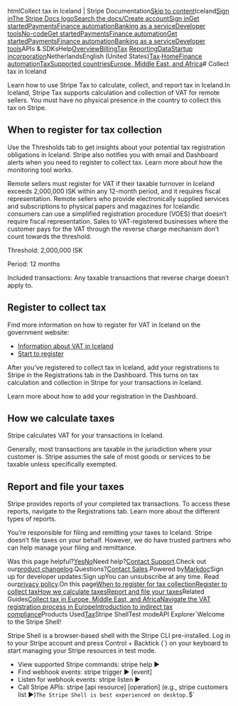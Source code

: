 htmlCollect tax in Iceland | Stripe Documentation[Skip to content](#main-content)Iceland[Sign in](https://dashboard.stripe.com/login?redirect=https%3A%2F%2Fdocs.stripe.com%2Ftax%2Fsupported-countries%2Feurope-middle-east-and-africa%2Ficeland)[The Stripe Docs logo](/)[Search the docs/](#)[Create account](https://dashboard.stripe.com/register)[Sign in](https://dashboard.stripe.com/login?redirect=https%3A%2F%2Fdocs.stripe.com%2Ftax%2Fsupported-countries%2Feurope-middle-east-and-africa%2Ficeland)[Get started](/get-started)[Payments](/payments)[Finance automation](/finance-automation)[Banking as a service](/financial-services)[Developer tools](/development)[No-code](/no-code)[Get started](/get-started)[Payments](/payments)[Finance automation](/finance-automation)[](#)[Get started](/get-started)[Payments](/payments)[Finance automation](/finance-automation)[Banking as a service](/financial-services)[Developer tools](/development)[](#)APIs & SDKsHelp[Overview](/docs/finance-automation)[Billing](#)[Tax](#)
[Reporting](#)[Data](#)[Startup incorporation](#)NetherlandsEnglish (United States)[](#)[](#)[Tax](/tax)·[Home](/docs)[Finance automation](/docs/finance-automation)[Tax](/docs/tax)[Supported countries](/docs/tax/supported-countries)[Europe, Middle East, and Africa](/docs/tax/supported-countries/europe-middle-east-and-africa)# Collect tax in Iceland

Learn how to use Stripe Tax to calculate, collect, and report tax in Iceland.In Iceland, Stripe Tax supports calculation and collection of VAT for remote sellers. You must have no physical presence in the country to collect this tax on Stripe.

## When to register for tax collection

Use the Thresholds tab to get insights about your potential tax registration obligations in Iceland. Stripe also notifies you with email and Dashboard alerts when you need to register to collect tax. Learn more about how the monitoring tool works.

Remote sellers must register for VAT if their taxable turnover in Iceland exceeds 2,000,000 ISK within any 12-month period, and it requires fiscal representation. Remote sellers who provide electronically supplied services and subscriptions to physical papers and magazines for Icelandic consumers can use a simplified registration procedure (VOES) that doesn’t require fiscal representation. Sales to VAT-registered businesses where the customer pays for the VAT through the reverse charge mechanism don’t count towards the threshold.

Threshold: 2,000,000 ISK

Period: 12 months

Included transactions: Any taxable transactions that reverse charge doesn’t apply to.

## Register to collect tax

Find more information on how to register for VAT in Iceland on the government website:

- [Information about VAT in Iceland](https://www.skatturinn.is/english/companies/value-added-tax/)
- [Start to register](https://voes.rsk.is/)

After you’ve registered to collect tax in Iceland, add your registrations to Stripe in the Registrations tab in the Dashboard. This turns on tax calculation and collection in Stripe for your transactions in Iceland.

Learn more about how to add your registration in the Dashboard.

## How we calculate taxes

Stripe calculates VAT for your transactions in Iceland.

Generally, most transactions are taxable in the jurisdiction where your customer is. Stripe assumes the sale of most goods or services to be taxable unless specifically exempted.

## Report and file your taxes

Stripe provides reports of your completed tax transactions. To access these reports, navigate to the Registrations tab. Learn more about the different types of reports.

You’re responsible for filing and remitting your taxes to Iceland. Stripe doesn’t file taxes on your behalf. However, we do have trusted partners who can help manage your filing and remittance.

Was this page helpful?[Yes](#)[No](#)Need help?[Contact Support](https://support.stripe.com/).Check out our[product changelog](https://stripe.com/blog/changelog).Questions?[Contact Sales](https://stripe.com/contact/sales).Powered by[Markdoc](https://markdoc.dev)Sign up for developer updates:Sign upYou can unsubscribe at any time. Read our[privacy policy](https://stripe.com/privacy).On this page[When to register for tax collection](#when-to-register-for-tax-collection)[Register to collect tax](#register-to-collect-tax)[How we calculate taxes](#how-we-calculate-taxes)[Report and file your taxes](#report-and-file-your-taxes)Related Guides[Collect tax in Europe, Middle East, and Africa](/docs/tax/supported-countries/europe-middle-east-and-africa)[Navigate the VAT registration process in Europe](https://stripe.com/guides/tax-registration-process-europe)[Introduction to indirect tax compliance](https://stripe.com/guides/introduction-to-sales-tax-vat-and-gst-compliance)Products Used[Tax](/tax)Stripe ShellTest modeAPI Explorer[](https://stripe.com/docs/stripe-cli#install)`Welcome to the Stripe Shell!

Stripe Shell is a browser-based shell with the Stripe CLI pre-installed. Log in to your
Stripe account and press Control + Backtick (`) on your keyboard to start managing your Stripe
resources in test mode.

- View supported Stripe commands: stripe help ▶️
- Find webhook events: stripe trigger ▶️ [event]
- Listen for webhook events: stripe listen ▶
- Call Stripe APIs: stripe [api resource] [operation] (e.g., stripe customers list ▶️)`The Stripe Shell is best experienced on desktop.`$`